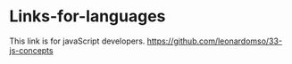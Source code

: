 # Links-for-languages

This link is for javaScript developers.
https://github.com/leonardomso/33-js-concepts
